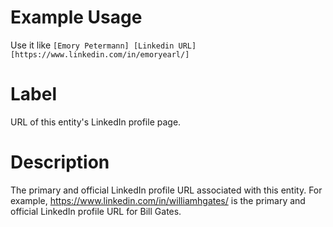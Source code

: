 # Example Usage
Use it like `[Emory Petermann] [Linkedin URL] [https://www.linkedin.com/in/emoryearl/]`

# Label
URL of this entity's LinkedIn profile page.

# Description
The primary and official LinkedIn profile URL associated with this entity. For example, https://www.linkedin.com/in/williamhgates/ is the primary and official LinkedIn profile URL for Bill Gates.
